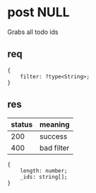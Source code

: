 # post NULL
Grabs all todo ids
## req
```
{
	filter: ?type<String>;
}
```
## res
|status|meaning|
|-|-|
|200|success|
|400|bad filter|
```
{
	length: number;
	_ids: string[];
}
```